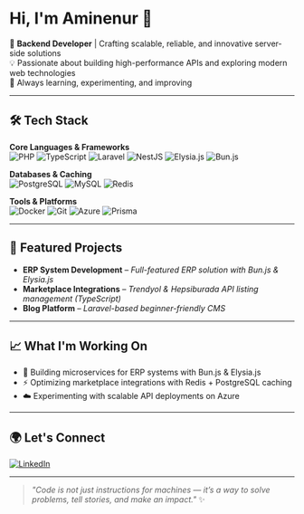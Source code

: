 # Hi, I'm Aminenur 👋

🚀 **Backend Developer** | Crafting scalable, reliable, and innovative server-side solutions  
💡 Passionate about building high-performance APIs and exploring modern web technologies  
🌱 Always learning, experimenting, and improving

---

## 🛠 Tech Stack

**Core Languages & Frameworks**  
![PHP](https://img.shields.io/badge/PHP-777BB4?style=flat&logo=php&logoColor=white)
![TypeScript](https://img.shields.io/badge/TypeScript-3178C6?style=flat&logo=typescript&logoColor=white)
![Laravel](https://img.shields.io/badge/Laravel-F05340?style=flat&logo=laravel&logoColor=white)
![NestJS](https://img.shields.io/badge/NestJS-E0234E?style=flat&logo=nestjs&logoColor=white)
![Elysia.js](https://img.shields.io/badge/Elysia.js-222222?style=flat&logo=elysia&logoColor=white)
![Bun.js](https://img.shields.io/badge/Bun.js-000000?style=flat&logo=bun&logoColor=white)

**Databases & Caching**  
![PostgreSQL](https://img.shields.io/badge/PostgreSQL-336791?style=flat&logo=postgresql&logoColor=white)
![MySQL](https://img.shields.io/badge/MySQL-4479A1?style=flat&logo=mysql&logoColor=white)
![Redis](https://img.shields.io/badge/Redis-DC382D?style=flat&logo=redis&logoColor=white)

**Tools & Platforms**  
![Docker](https://img.shields.io/badge/Docker-2496ED?style=flat&logo=docker&logoColor=white)
![Git](https://img.shields.io/badge/Git-F05032?style=flat&logo=git&logoColor=white)
![Azure](https://img.shields.io/badge/Azure-0089D6?style=flat&logo=microsoft-azure&logoColor=white)
![Prisma](https://img.shields.io/badge/Prisma-0C344B?style=flat&logo=prisma&logoColor=white)

---

## 📌 Featured Projects

- **ERP System Development** – _Full-featured ERP solution with Bun.js & Elysia.js_
- **Marketplace Integrations** – _Trendyol & Hepsiburada API listing management (TypeScript)_
- **Blog Platform** – _Laravel-based beginner-friendly CMS_

---

## 📈 What I'm Working On

- 🚀 Building microservices for ERP systems with Bun.js & Elysia.js  
- ⚡ Optimizing marketplace integrations with Redis + PostgreSQL caching  
- ☁️ Experimenting with scalable API deployments on Azure  

---

## 🌍 Let's Connect  
[![LinkedIn](https://img.shields.io/badge/LinkedIn-0A66C2?style=flat&logo=linkedin&logoColor=white)](in/aminenur-ince-8b61a6232)

---

> _"Code is not just instructions for machines — it’s a way to solve problems, tell stories, and make an impact."_ ✨
